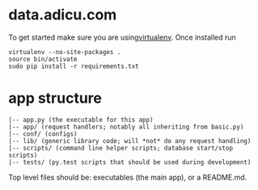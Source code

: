 data.adicu.com
====================

To get started make sure you are using[virtualenv](http://www.virtualenv.org/en/1.9.X/#installation).
Once installed run

    virtualenv --no-site-packages .
    source bin/activate
    sudo pip install -r requirements.txt


# app structure

    |-- app.py (the executable for this app)
    |-- app/ (request handlers; notably all inheriting from basic.py)
    |-- conf/ (configs)
    |-- lib/ (generic library code; will *not* do any request handling)
    |-- scripts/ (command line helper scripts; database start/stop scripts)
    |-- tests/ (py.test scripts that should be used during development)

Top level files should be: executables (the main app), or a README.md.
